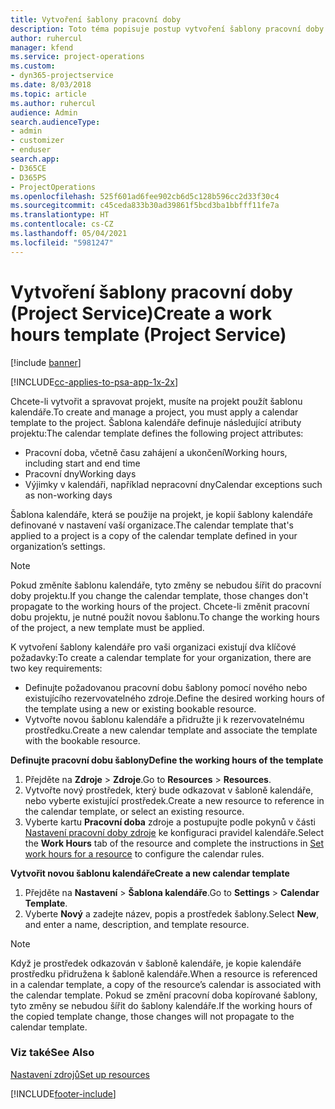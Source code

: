 ```yaml
---
title: Vytvoření šablony pracovní doby
description: Toto téma popisuje postup vytvoření šablony pracovní doby v Project Service.
author: ruhercul
manager: kfend
ms.service: project-operations
ms.custom:
- dyn365-projectservice
ms.date: 8/03/2018
ms.topic: article
ms.author: ruhercul
audience: Admin
search.audienceType:
- admin
- customizer
- enduser
search.app:
- D365CE
- D365PS
- ProjectOperations
ms.openlocfilehash: 525f601ad6fee902cb6d5c128b596cc2d33f30c4
ms.sourcegitcommit: c45ceda833b30ad39861f5bcd3ba1bbfff11fe7a
ms.translationtype: HT
ms.contentlocale: cs-CZ
ms.lasthandoff: 05/04/2021
ms.locfileid: "5981247"
---
```

# <a name="create-a-work-hours-template-project-service"></a><span data-ttu-id="dc608-103">Vytvoření šablony pracovní doby (Project Service)</span><span class="sxs-lookup"><span data-stu-id="dc608-103">Create a work hours template (Project Service)</span></span>

[!include [banner](../includes/psa-now-project-operations.md)]

[!INCLUDE[cc-applies-to-psa-app-1x-2x](../includes/cc-applies-to-psa-app-3x.md)]

<span data-ttu-id="dc608-104">Chcete-li vytvořit a spravovat projekt, musíte na projekt použít šablonu kalendáře.</span><span class="sxs-lookup"><span data-stu-id="dc608-104">To create and manage a project, you must apply a calendar template to the project.</span></span> <span data-ttu-id="dc608-105">Šablona kalendáře definuje následující atributy projektu:</span><span class="sxs-lookup"><span data-stu-id="dc608-105">The calendar template defines the following project attributes:</span></span>

- <span data-ttu-id="dc608-106">Pracovní doba, včetně času zahájení a ukončení</span><span class="sxs-lookup"><span data-stu-id="dc608-106">Working hours, including start and end time</span></span>
- <span data-ttu-id="dc608-107">Pracovní dny</span><span class="sxs-lookup"><span data-stu-id="dc608-107">Working days</span></span>
- <span data-ttu-id="dc608-108">Výjimky v kalendáři, například nepracovní dny</span><span class="sxs-lookup"><span data-stu-id="dc608-108">Calendar exceptions such as non-working days</span></span>

<span data-ttu-id="dc608-109">Šablona kalendáře, která se použije na projekt, je kopií šablony kalendáře definované v nastavení vaší organizace.</span><span class="sxs-lookup"><span data-stu-id="dc608-109">The calendar template that's applied to a project is a copy of the calendar template defined in your organization’s settings.</span></span>

> [!NOTE]
> <span data-ttu-id="dc608-110">Pokud změníte šablonu kalendáře, tyto změny se nebudou šířit do pracovní doby projektu.</span><span class="sxs-lookup"><span data-stu-id="dc608-110">If you change the calendar template, those changes don't propagate to the working hours of the project.</span></span> <span data-ttu-id="dc608-111">Chcete-li změnit pracovní dobu projektu, je nutné použít novou šablonu.</span><span class="sxs-lookup"><span data-stu-id="dc608-111">To change the working hours of the project, a new template must be applied.</span></span>

<span data-ttu-id="dc608-112">K vytvoření šablony kalendáře pro vaši organizaci existují dva klíčové požadavky:</span><span class="sxs-lookup"><span data-stu-id="dc608-112">To create a calendar template for your organization, there are two key requirements:</span></span>

- <span data-ttu-id="dc608-113">Definujte požadovanou pracovní dobu šablony pomocí nového nebo existujícího rezervovatelného zdroje.</span><span class="sxs-lookup"><span data-stu-id="dc608-113">Define the desired working hours of the template using a new or existing bookable resource.</span></span>
- <span data-ttu-id="dc608-114">Vytvořte novou šablonu kalendáře a přidružte ji k rezervovatelnému prostředku.</span><span class="sxs-lookup"><span data-stu-id="dc608-114">Create a new calendar template and associate the template with the bookable resource.</span></span>

<span data-ttu-id="dc608-115">**Definujte pracovní dobu šablony**</span><span class="sxs-lookup"><span data-stu-id="dc608-115">**Define the working hours of the template**</span></span>

1. <span data-ttu-id="dc608-116">Přejděte na **Zdroje** \> **Zdroje**.</span><span class="sxs-lookup"><span data-stu-id="dc608-116">Go to **Resources** \> **Resources**.</span></span>
2. <span data-ttu-id="dc608-117">Vytvořte nový prostředek, který bude odkazovat v šabloně kalendáře, nebo vyberte existující prostředek.</span><span class="sxs-lookup"><span data-stu-id="dc608-117">Create a new resource to reference in the calendar template, or select an existing resource.</span></span>
3. <span data-ttu-id="dc608-118">Vyberte kartu **Pracovní doba** zdroje a postupujte podle pokynů v části [Nastavení pracovní doby zdroje](https://docs.microsoft.com/dynamics365/field-service/set-work-hours-resource) ke konfiguraci pravidel kalendáře.</span><span class="sxs-lookup"><span data-stu-id="dc608-118">Select the **Work Hours** tab of the resource and complete the instructions in [Set work hours for a resource](https://docs.microsoft.com/dynamics365/field-service/set-work-hours-resource) to configure the calendar rules.</span></span>

<span data-ttu-id="dc608-119">**Vytvořit novou šablonu kalendáře**</span><span class="sxs-lookup"><span data-stu-id="dc608-119">**Create a new calendar template**</span></span>

1. <span data-ttu-id="dc608-120">Přejděte na **Nastavení** \> **Šablona kalendáře**.</span><span class="sxs-lookup"><span data-stu-id="dc608-120">Go to **Settings** \> **Calendar Template**.</span></span>
2. <span data-ttu-id="dc608-121">Vyberte **Nový** a zadejte název, popis a prostředek šablony.</span><span class="sxs-lookup"><span data-stu-id="dc608-121">Select **New**, and enter a name, description, and template resource.</span></span>


> [!NOTE]
> <span data-ttu-id="dc608-122">Když je prostředek odkazován v šabloně kalendáře, je kopie kalendáře prostředku přidružena k šabloně kalendáře.</span><span class="sxs-lookup"><span data-stu-id="dc608-122">When a resource is referenced in a calendar template, a copy of the resource’s calendar is associated with the calendar template.</span></span> <span data-ttu-id="dc608-123">Pokud se změní pracovní doba kopírované šablony, tyto změny se nebudou šířit do šablony kalendáře.</span><span class="sxs-lookup"><span data-stu-id="dc608-123">If the working hours of the copied template change, those changes will not propagate to the calendar template.</span></span>


### <a name="see-also"></a><span data-ttu-id="dc608-124">Viz také</span><span class="sxs-lookup"><span data-stu-id="dc608-124">See Also</span></span>  
 [<span data-ttu-id="dc608-125">Nastavení zdrojů</span><span class="sxs-lookup"><span data-stu-id="dc608-125">Set up resources</span></span>](../psa/set-up-resources.md)


[!INCLUDE[footer-include](../includes/footer-banner.md)]

